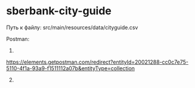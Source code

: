 # sberbank-city-guide

Путь к файлу: src/main/resources/data/cityguide.csv

Postman:

1.
https://elements.getpostman.com/redirect?entityId=20021288-cc0c7e75-5110-4f1a-93a9-f1511112a07b&entityType=collection

2.
<div class="postman-run-button"
data-postman-action="collection/fork"
data-postman-visibility="public"
data-postman-var-1="20021288-cc0c7e75-5110-4f1a-93a9-f1511112a07b"
data-postman-collection-url="entityId=20021288-cc0c7e75-5110-4f1a-93a9-f1511112a07b&entityType=collection&workspaceId=8dbeb6a7-c3ff-4d72-aa49-093ffebb6e29"></div>
<script type="text/javascript">
  (function (p,o,s,t,m,a,n) {
    !p[s] && (p[s] = function () { (p[t] || (p[t] = [])).push(arguments); });
    !o.getElementById(s+t) && o.getElementsByTagName("head")[0].appendChild((
      (n = o.createElement("script")),
      (n.id = s+t), (n.async = 1), (n.src = m), n
    ));
  }(window, document, "_pm", "PostmanRunObject", "https://run.pstmn.io/button.js"));
</script>
